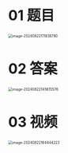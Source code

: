 # 01 题目

<img src="https://cvp.oss-cn-shanghai.aliyuncs.com/202408221119935.png" alt="image-20240822111938790" style="zoom:50%;" />



# 02 答案

<img src="https://cvp.oss-cn-shanghai.aliyuncs.com/202408221456714.png" alt="image-20240822145615576" style="zoom:50%;" />



# 03 视频

<img src="https://cvp.oss-cn-shanghai.aliyuncs.com/202408221644596.png" alt="image-20240822164444223" style="zoom:50%;" />